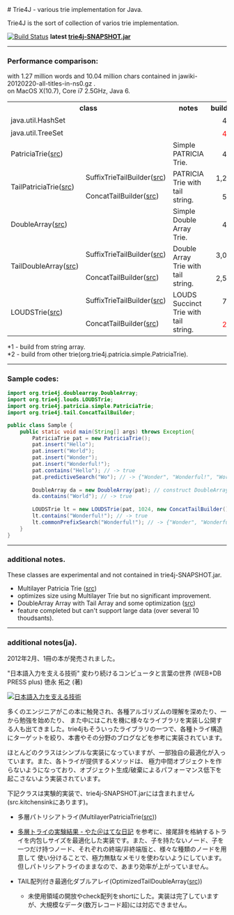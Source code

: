 <html>
<head>
<meta name="author" content="Takao Nakaguchi" />
<meta name="description" content="Trie4J - various trie implementation for Java" />
<meta name="keywords" content="Trie,Java,DoubleArray,Double Array,LOUDS,PATRICIA" />
</head>
# Trie4J - various trie implementation for Java.

Trie4J is the sort of collection of varios trie implementation.

[![Build Status](https://buildhive.cloudbees.com/job/takawitter/job/trie4j/badge/icon)](https://buildhive.cloudbees.com/job/takawitter/job/trie4j/)
 **latest [trie4j-SNAPSHOT.jar](https://buildhive.cloudbees.com/job/takawitter/job/trie4j/lastSuccessfulBuild/artifact/trie4j/dist/trie4j-SNAPSHOT.jar)**

---
### Performance comparison:
with 1.27 million words and 10.04 million chars contained in jawiki-20120220-all-titles-in-ns0.gz .
<br/>on MacOS X(10.7), Core i7 2.5GHz, Java 6.
<table>
<tr><th colspan="2">class</th><th>notes</th><th>build(ms)</th><th>contains(ms)</th><th>size(MB)</th></tr>
<tr><td colspan="2">java.util.HashSet</td><td /><td align="right">417<sup>*1</sup></td><td align="right">453</td><td align="right">160.4</td></tr>
<tr><td colspan="2">java.util.TreeSet</td><td /><td align="right"><font color="red">402</font><sup>*1</sup></td><td align="right">261</td><td align="right">160.2</td></tr>
<tr>
  <td colspan="2">PatriciaTrie(<a href="https://github.com/takawitter/trie4j/blob/master/trie4j/src/org/trie4j/patricia/simple/PatriciaTrie.java">src</a>)</td>
  <td>Simple PATRICIA Trie.</td><td align="right">442<sup>*1</sup></td><td align="right">244</td><td align="right">104.6</td>
</tr>
<tr>
  <td rowspan="2">TailPatriciaTrie(<a href="https://github.com/takawitter/trie4j/blob/master/trie4j/src/org/trie4j/patricia/tail/TailPatriciaTrie.java">src</a>)</td>
  <td>SuffixTrieTailBuilder(<a href="https://github.com/takawitter/trie4j/blob/master/trie4j/src/org/trie4j/tail/SuffixTrieTailBuilder.java">src</a>)</td>
  <td rowspan="2">PATRICIA Trie with tail string.</td>
  <td align="right">1,220<sup>*1</sup></td><td align="right">271</td><td align="right">100.8</td></tr>
<tr>
  <td>ConcatTailBuilder(<a href="https://github.com/takawitter/trie4j/blob/master/trie4j/src/org/trie4j/tail/ConcatTailBuilder.java">src</a>)</td>
  <td align="right">517<sup>*1</sup></td><td align="right">241</td><td align="right">86.0</td>
</tr>
<tr>
  <td colspan="2">DoubleArray(<a href="https://github.com/takawitter/trie4j/blob/master/trie4j/src/org/trie4j/doublearray/DoubleArray.java">src</a>)</td>
  <td>Simple Double Array Trie.</td>
  <td align="right">471<sup>*2</sup></td><td align="right"><font color="red">106</a></td><td align="right">48.5</td>
</tr>
<tr>
  <td rowspan="2">TailDoubleArray(<a href="https://github.com/takawitter/trie4j/blob/master/trie4j/src/org/trie4j/doublearray/TailDoubleArray.java">src</a>)</td>
  <td>SuffixTrieTailBuilder(<a href="https://github.com/takawitter/trie4j/blob/master/trie4j/src/org/trie4j/tail/SuffixTrieTailBuilder.java">src</a>)</td>
  <td rowspan="2">Double Array Trie with tail string.</td>
  <td align="right">3,078<sup>*2</sup></td><td align="right">175</td><td align="right">37.3</td>
</tr>
<tr>
  <td>ConcatTailBuilder(<a href="https://github.com/takawitter/trie4j/blob/master/trie4j/src/org/trie4j/tail/ConcatTailBuilder.java">src</a>)</td>
  <td align="right">2,597<sup>*2</sup></td><td align="right">157</td><td align="right">42.0</td>
</tr>
<tr>
  <td rowspan="2">LOUDSTrie(<a href="https://github.com/takawitter/trie4j/blob/master/trie4j/src/org/trie4j/louds/LOUDSTrie.java">src</a>)</td>
  <td>SuffixTrieTailBuilder(<a href="https://github.com/takawitter/trie4j/blob/master/trie4j/src/org/trie4j/tail/SuffixTrieTailBuilder.java">src</a>)</td>
  <td rowspan="2">LOUDS Succinct Trie with tail string.</td>
  <td align="right">777<sup>*2</sup></td><td align="right">508</td><td align="right"><font color="red">18.1</a></td>
</tr>
<tr>
  <td>ConcatTailBuilder(<a href="https://github.com/takawitter/trie4j/blob/master/trie4j/src/org/trie4j/tail/ConcatTailBuilder.java">src</a>)</td>
  <td align="right"><font color="red">234</font><sup>*2</sup></td><td align="right">483</td><td align="right">22.9</td>
</tr>
</table>
*1 - build from string array.
<br/>*2 - build from other trie(org.trie4j.patricia.simple.PatriciaTrie).

---

### Sample codes:
```java
import org.trie4j.doublearray.DoubleArray;
import org.trie4j.louds.LOUDSTrie;
import org.trie4j.patricia.simple.PatriciaTrie;
import org.trie4j.tail.ConcatTailBuilder;

public class Sample {
	public static void main(String[] args) throws Exception{
		PatriciaTrie pat = new PatriciaTrie();
		pat.insert("Hello");
		pat.insert("World");
		pat.insert("Wonder");
		pat.insert("Wonderful!");
		pat.contains("Hello"); // -> true
		pat.predictiveSearch("Wo"); // -> {"Wonder", "Wonderful!", "World"} as Iterable<String>
		
		DoubleArray da = new DoubleArray(pat); // construct DoubleArray from existing Trie
		da.contains("World"); // -> true
		
		LOUDSTrie lt = new LOUDSTrie(pat, 1024, new ConcatTailBuilder()); // construct LOUDS succinct Trie with ConcatTailBuilder
		lt.contains("Wonderful!"); // -> true
		lt.commonPrefixSearch("Wonderful!"); // -> {"Wonder", "Wonderful!"} as Iterable<String>
	}
}
```

---

### additional notes.

These classes are experimental and not contained in trie4j-SNAPSHOT.jar.
* Multilayer Patricia Trie ([src](https://github.com/takawitter/trie4j/blob/master/trie4j/src.kitchensink/org/trie4j/patricia/multilayer/MultilayerPatriciaTrie.java))
 * optimizes size using Multilayer Trie but no significant improvement.
* DoubleArray Array with Tail Array and some optimization ([src](https://github.com/takawitter/trie4j/blob/master/trie4j/src.kitchensink/org/trie4j/doublearray/OptimizedTailDoubleArray.java))
 * feature completed but can't support large data (over several 10 thoudsants).

---

### additional notes(ja).

2012年2月、1冊の本が発売されました。

"日本語入力を支える技術" 変わり続けるコンピュータと言葉の世界 (WEB+DB PRESS plus) 徳永 拓之 (著) 

 [![日本語入力を支える技術](http://ws.assoc-amazon.jp/widgets/q?_encoding=UTF8&Format=_SL110_&ASIN=4774149934&MarketPlace=JP&ID=AsinImage&WS=1&tag=takaoblogspot-22&ServiceVersion=20070822)](http://www.amazon.co.jp/gp/product/4774149934/ref=as_li_ss_il?ie=UTF8&tag=takaoblogspot-22&linkCode=as2&camp=247&creative=7399&creativeASIN=4774149934)

多くのエンジニアがこの本に触発され、各種アルゴリズムの理解を深めたり、一から勉強を始めたり、
また中にはこれを機に様々なライブラリを実装し公開する人も出てきました。trie4jもそういったライブラリの一つで、各種トライ構造にターゲットを絞り、本書やその分野のブログなどを参考に実装されています。

ほとんどのクラスはシンプルな実装になっていますが、一部独自の最適化が入っています。また、各トライが提供するメソッドは、
極力中間オブジェクトを作らないようになっており、オブジェクト生成/破棄によるパフォーマンス低下を起こさないよう実装されています。

下記クラスは実験的実装で、trie4j-SNAPSHOT.jarには含まれません(src.kitchensinkにあります)。
* 多層パトリシアトライ(MultilayerPatriciaTrie([src](https://github.com/takawitter/trie4j/blob/master/trie4j/src.kitchensink/org/trie4j/patricia/multilayer/MultilayerPatriciaTrie.java)))
 * [多層トライの実験結果 - やた＠はてな日記](http://d.hatena.ne.jp/s-yata/20101223/1293143633)
   を参考に、接尾辞を格納するトライを内包しサイズを最適化した実装です。また、子を持たないノード、子を一つだけ持つノード、それぞれの終端/非終端版と、様々な種類のノードを用意して
   使い分けることで、極力無駄なメモリを使わないようにしています。但しパトリシアトライのままなので、あまり効率が上がっていません。

* TAIL配列付き最適化ダブルアレイ(OptimizedTailDoubleArray([src](https://github.com/takawitter/trie4j/blob/master/trie4j/src.kitchensink/org/trie4j/doublearray/OptimizedTailDoubleArray.java)))
    * 未使用領域の開放やcheck配列をshortにした。実装は完了していますが、大規模なデータ(数万レコード超)には対応できません。

</html>
